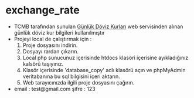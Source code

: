 # exchange_rate
<ul>
<li>
TCMB tarafından sunulan <a href="https://www.tcmb.gov.tr/kurlar/today.xml">Günlük Döviz Kurları</a> web servisinden alınan günlük döviz kur bilgileri kullanılmıştır
</li>
<li>
Projeyi local de çalıştırmak için :
<ol>
<li>Proje dosyasını indirin.</li>
<li>Dosyayı rardan çıkarın.</li>
<li>Local php sunucunuz içerisinde htdocs klasöri içerisine ayıkladığınız kalsörü taşıyınız.</li>
<li>Klasör içerisinde 'database_copy' adlı klasörü açın ve phpMyAdmin veritabanına bu sql bilgisini içeri aktarın.</li>
<li>Web tarayıcınızda ilgili proje dosyasını çağırın.</li>
</ol>
</li>
<li>
email : test@gmail.com
şifre : 123
</li>
